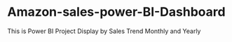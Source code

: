 # Amazon-sales-power-BI-Dashboard
This is Power BI Project 
Display by Sales Trend Monthly and Yearly 
